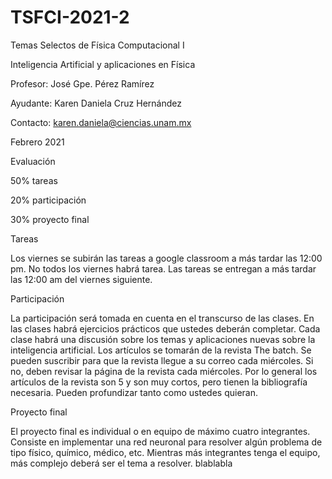 # TSFCI-2021-2

Temas Selectos de Física Computacional I

Inteligencia Artificial y aplicaciones en Física

Profesor: José Gpe. Pérez Ramírez

Ayudante: Karen Daniela Cruz Hernández

Contacto: karen.daniela@ciencias.unam.mx

Febrero 2021


Evaluación

50% tareas

20% participación

30% proyecto final

Tareas

Los viernes se subirán las tareas a google classroom a más tardar las 12:00 pm. No todos los viernes habrá tarea.
Las tareas se entregan a más tardar las 12:00 am del viernes siguiente.

Participación

La participación será tomada en cuenta en el transcurso de las clases.
En las clases habrá ejercicios prácticos que ustedes deberán completar.
Cada clase habrá una discusión sobre los temas y aplicaciones nuevas sobre la inteligencia artificial.
Los artículos se tomarán de la revista The batch. Se pueden suscribir para que la revista llegue a su correo cada miércoles. Si no, deben revisar la página de la revista cada miércoles. Por lo general los artículos de la revista son 5 y son muy cortos, pero tienen la bibliografía necesaria. Pueden profundizar tanto como ustedes quieran. 

Proyecto final

El proyecto final es individual o en equipo de máximo cuatro integrantes.
Consiste en implementar una red neuronal para resolver algún problema de tipo físico, químico, médico, etc.
Mientras más integrantes tenga el equipo, más complejo deberá ser el tema a resolver.
blablabla
